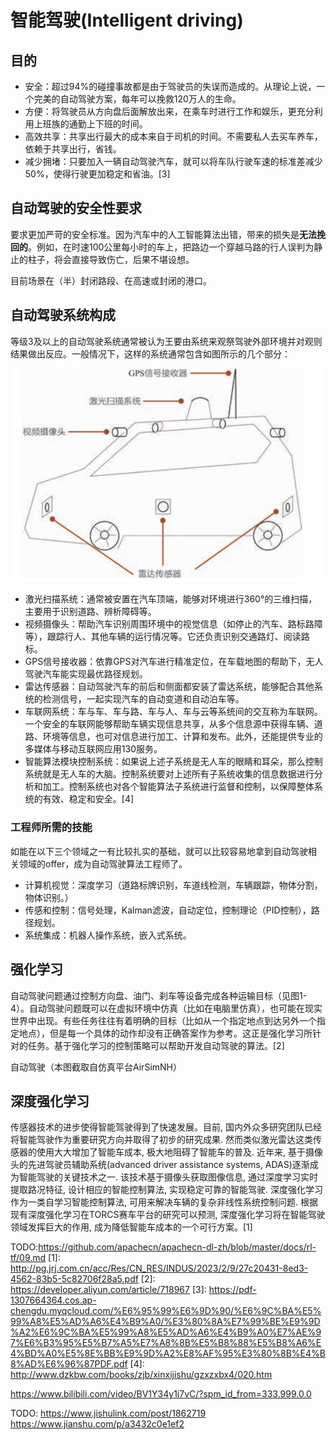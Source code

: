 

<!--
 * @version:
 * @Author:  StevenJokess（蔡舒起） https://github.com/StevenJokess
 * @Date: 2023-03-23 23:05:23
 * @LastEditors:  StevenJokess（蔡舒起） https://github.com/StevenJokess
 * @LastEditTime: 2023-05-13 00:27:01
 * @Description:
 * @Help me: 如有帮助，请赞助，失业3年了。![支付宝收款码](https://github.com/StevenJokess/d2rl/blob/master/img/%E6%94%B6.jpg)
 * @TODO::
 * @Reference:
-->
# 智能驾驶(Intelligent driving)

## 目的

- 安全：超过94%的碰撞事故都是由于驾驶员的失误而造成的。从理论上说，一个完美的自动驾驶方案，每年可以挽救120万人的生命。
- 方便：将驾驶员从方向盘后面解放出来，在乘车时进行工作和娱乐，更充分利用上班族的通勤上下班的时间。
- 高效共享：共享出行最大的成本来自于司机的时间。不需要私人去买车养车，依赖于共享出行，省钱。
- 减少拥堵：只要加入一辆自动驾驶汽车，就可以将车队行驶车速的标准差减少50%，使得行驶更加稳定和省油。[3]

## 自动驾驶的安全性要求

要求更加严苛的安全标准。因为汽车中的人工智能算法出错，带来的损失是**无法挽回的**。例如，在时速100公里每小时的车上，把路边一个穿越马路的行人误判为静止的柱子，将会直接导致伤亡，后果不堪设想。

目前场景在（半）封闭路段、在高速或封闭的港口。

## 自动驾驶系统构成

等级3及以上的自动驾驶系统通常被认为王要由系统来观祭驾驶外部环境并对观则结果做出反应。一般情况下，这样的系统通常包含如图所示的几个部分：

![自动驾驶系统示意图](../../img/auto_driving_car_part.png)

- 激光扫描系统：通常被安置在汽车顶端，能够对环境进行360°的三维扫描，主要用于识别道路、辨析障碍等。
- 视频摄像头：帮助汽车识别周围环境中的视觉信息（如停止的汽车、路标路障等），跟踪行人、其他车辆的运行情况等。它还负责识别交通路灯、阅读路标。
- GPS信号接收器：依靠GPS对汽车进行精准定位，在车载地图的帮助下，无人驾驶汽车能实现最优路径规划。
- 雷达传感器：自动驾驶汽车的前后和侧面都安装了雷达系统，能够配合其他系统的检测信号，一起实现汽车的自动变道和自动泊车等。
- 车联网系统：车与车、车与路、车与人、车与云等系统间的交互称为车联网。一个安全的车联网能够帮助车辆实现信息共享，从多个信息源中获得车辆、道路、环境等信息，也可对信息进行加工、计算和发布。此外，还能提供专业的多媒体与移动互联网应用130服务。
- 智能算法模块控制系统：如果说上述子系统是无人车的眼睛和耳朵，那么控制系统就是无人车的大脑。控制系统要对上述所有子系统收集的信息数据进行分析和加工。控制系统也对各个智能算法子系统进行监督和控制，以保障整体系统的有效、稳定和安全。[4]

### 工程师所需的技能

如能在以下三个领域之一有比较扎实的基础，就可以比较容易地拿到自动驾驶相
关领域的offer，成为自动驾驶算法工程师了。

- 计算机视觉：深度学习（道路标牌识别，车道线检测，车辆跟踪，物体分割，物体识别。）
- 传感和控制：信号处理，Kalman滤波，自动定位，控制理论（PID控制），路径规划。
- 系统集成：机器人操作系统，嵌入式系统。


## 强化学习

自动驾驶问题通过控制方向盘、油门、刹车等设备完成各种运输目标（见图1-4）。自动驾驶问题既可以在虚拟环境中仿真（比如在电脑里仿真），也可能在现实世界中出现。有些任务往往有着明确的目标（比如从一个指定地点到达另外一个指定地点），但是每一个具体的动作却没有正确答案作为参考。这正是强化学习所针对的任务。基于强化学习的控制策略可以帮助开发自动驾驶的算法。[2]

自动驾驶（本图截取自仿真平台AirSimNH）

## 深度强化学习

传感器技术的进步使得智能驾驶得到了快速发展。目前, 国内外众多研究团队已经将智能驾驶作为重要研究方向并取得了初步的研究成果. 然而类似激光雷达这类传感器的使用大大增加了智能车成本, 极大地阻碍了智能车的普及. 近年来, 基于摄像头的先进驾驶员辅助系统(advanced driver assistance systems, ADAS)逐渐成为智能驾驶的关键技术之一. 该技术基于摄像头获取图像信息, 通过深度学习实时提取路况特征, 设计相应的智能控制算法, 实现稳定可靠的智能驾驶. 深度强化学习作为一类自学习智能控制算法, 可用来解决车辆的复杂非线性系统控制问题. 根据现有深度强化学习在TORCS赛车平台的研究可以预测, 深度强化学习将在智能驾驶领域发挥巨大的作用, 成为降低智能车成本的一个可行方案。[1]


TODO:https://github.com/apachecn/apachecn-dl-zh/blob/master/docs/rl-tf/09.md
[1]: http://pg.jrj.com.cn/acc/Res/CN_RES/INDUS/2023/2/9/27c20431-8ed3-4562-83b5-5c82706f28a5.pdf
[2]: https://developer.aliyun.com/article/718967
[3]: https://pdf-1307664364.cos.ap-chengdu.myqcloud.com/%E6%95%99%E6%9D%90/%E6%9C%BA%E5%99%A8%E5%AD%A6%E4%B9%A0/%E3%80%8A%E7%99%BE%E9%9D%A2%E6%9C%BA%E5%99%A8%E5%AD%A6%E4%B9%A0%E7%AE%97%E6%B3%95%E5%B7%A5%E7%A8%8B%E5%B8%88%E5%B8%A6%E4%BD%A0%E5%8E%BB%E9%9D%A2%E8%AF%95%E3%80%8B%E4%B8%AD%E6%96%87PDF.pdf
[4]: http://www.dzkbw.com/books/zjb/xinxijishu/gzxzxbx4/020.htm

https://www.bilibili.com/video/BV1Y34y1i7vC/?spm_id_from=333.999.0.0

TODO:
https://www.jishulink.com/post/1862719
https://www.jianshu.com/p/a3432c0e1ef2
